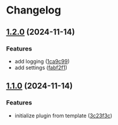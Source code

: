 # Changelog

## [1.2.0](https://github.com/baodrate/obsidian-timestampy/compare/1.1.0...1.2.0) (2024-11-14)


### Features

* add logging ([1ca9c99](https://github.com/baodrate/obsidian-timestampy/commit/1ca9c999465a1adf95d4c5343fa85ccfd92536ef))
* add settings ([fabf2f1](https://github.com/baodrate/obsidian-timestampy/commit/fabf2f1adf4153326904de8f8ec26ea8bb2a3070))

## [1.1.0](https://github.com/baodrate/obsidian-timestampy/compare/v1.0.0...1.1.0) (2024-11-14)


### Features

* initialize plugin from template ([3c23f3c](https://github.com/baodrate/obsidian-timestampy/commit/3c23f3c92197a16856568f37864fbc7e634ef6e7))
